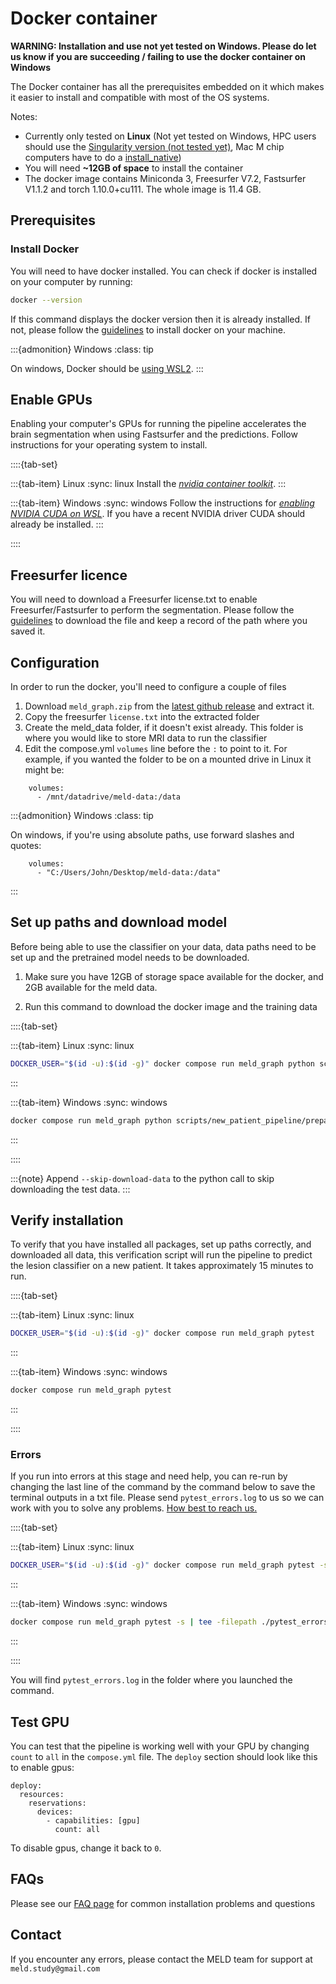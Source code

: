 # Docker container

**WARNING: Installation and use not yet tested on Windows. Please do let us know if you are succeeding / failing to use the docker container on Windows**

The Docker container has all the prerequisites embedded on it which makes it easier to install and compatible with most of the OS systems. 

Notes: 
- Currently only tested on **Linux** (Not yet tested on Windows, HPC users should use the [Singularity version (not tested yet)](https://meld-graph.readthedocs.io/en/latest/install_singularity.html), Mac M chip computers have to do a [install_native](https://meld-graph.readthedocs.io/en/latest/install_native.html))
- You will need **~12GB of space** to install the container
- The docker image contains Miniconda 3, Freesurfer V7.2, Fastsurfer V1.1.2 and torch 1.10.0+cu111. The whole image is 11.4 GB.  

## Prerequisites

### Install Docker
You will need to have docker installed. You can check if docker is installed on your computer by running:
```bash
docker --version
```
If this command displays the docker version then it is already installed. If not, please follow the [guidelines](https://docs.docker.com/engine/install/) to install docker on your machine.

:::{admonition} Windows
:class: tip

On windows, Docker should be [using WSL2](https://docs.docker.com/desktop/wsl/).
:::


## Enable GPUs

Enabling your computer's GPUs for running the pipeline accelerates the brain segmentation when using Fastsurfer and the predictions. Follow instructions for your operating system to install.

::::{tab-set}

:::{tab-item} Linux
:sync: linux
Install the [*nvidia container toolkit*](https://docs.nvidia.com/datacenter/cloud-native/container-toolkit/latest/install-guide.html).
:::

:::{tab-item} Windows
:sync: windows
Follow the instructions for [*enabling NVIDIA CUDA on WSL*](https://learn.microsoft.com/en-us/windows/ai/directml/gpu-cuda-in-wsl). If you have a recent NVIDIA driver CUDA should already be installed.
:::

::::

## Freesurfer licence
You will need to download a Freesurfer license.txt to enable Freesurfer/Fastsurfer to perform the segmentation. Please follow the [guidelines](https://surfer.nmr.mgh.harvard.edu/fswiki/License) to download the file and keep a record of the path where you saved it. 

## Configuration
In order to run the docker, you'll need to configure a couple of files

1. Download `meld_graph.zip` from the [latest github release](https://github.com/MELDProject/meld_graph/releases/latest) and extract it.
2. Copy the freesurfer `license.txt` into the extracted folder
3. Create the meld_data folder, if it doesn't exist already. This folder is where you would like to store MRI data to run the classifier
4. Edit the compose.yml `volumes` line before the `:` to point to it. For example, if you wanted the folder to be on a mounted drive in Linux it might be:
```
    volumes:
      - /mnt/datadrive/meld-data:/data
```

:::{admonition} Windows
:class: tip

On windows, if you're using absolute paths, use forward slashes and quotes:
```
    volumes:
      - "C:/Users/John/Desktop/meld-data:/data"
```
:::


## Set up paths and download model
Before being able to use the classifier on your data, data paths need to be set up and the pretrained model needs to be downloaded. 

1. Make sure you have 12GB of storage space available for the docker, and 2GB available for the meld data.

2. Run this command to download the docker image and the training data

::::{tab-set}

:::{tab-item} Linux
:sync: linux
```bash
DOCKER_USER="$(id -u):$(id -g)" docker compose run meld_graph python scripts/new_patient_pipeline/prepare_classifier.py
```
:::

:::{tab-item} Windows
:sync: windows
```bash
docker compose run meld_graph python scripts/new_patient_pipeline/prepare_classifier.py
```
:::

::::

:::{note}
Append `--skip-download-data` to the python call to skip downloading the test data.
:::


## Verify installation
To verify that you have installed all packages, set up paths correctly, and downloaded all data, this verification script will run the pipeline to predict the lesion classifier on a new patient. It takes approximately 15 minutes to run.

::::{tab-set}

:::{tab-item} Linux
:sync: linux
```bash
DOCKER_USER="$(id -u):$(id -g)" docker compose run meld_graph pytest
```
:::

:::{tab-item} Windows
:sync: windows
```bash
docker compose run meld_graph pytest
```
:::

::::


### Errors
If you run into errors at this stage and need help, you can re-run by changing the last line of the command by the command below to save the terminal outputs in a txt file. Please send `pytest_errors.log` to us so we can work with you to solve any problems. [How best to reach us.](#contact)

::::{tab-set}

:::{tab-item} Linux
:sync: linux
```bash
DOCKER_USER="$(id -u):$(id -g)" docker compose run meld_graph pytest -s | tee pytest_errors.log
```
:::

:::{tab-item} Windows
:sync: windows
```bash
docker compose run meld_graph pytest -s | tee -filepath ./pytest_errors.log
```
:::

::::

You will find `pytest_errors.log` in the folder where you launched the command. 

## Test GPU

You can test that the pipeline is working well with your GPU by changing `count` to `all` in the `compose.yml` file. The `deploy` section should look like this to enable gpus:

```
deploy:
  resources:
    reservations:
      devices:
        - capabilities: [gpu]
          count: all
```

To disable gpus, change it back to `0`.

## FAQs 
Please see our [FAQ page](https://meld-graph.readthedocs.io/en/latest/FAQs.html) for common installation problems and questions

## Contact

If you encounter any errors, please contact the MELD team for support at `meld.study@gmail.com`

